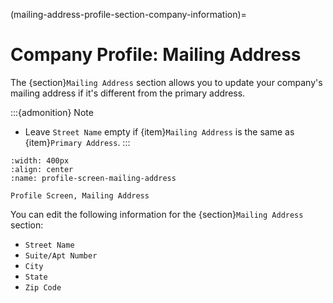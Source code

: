 
(mailing-address-profile-section-company-information)=
# Company Profile: Mailing Address

The {section}`Mailing Address` section allows you to update your company's mailing address if it's different from the primary address.

:::{admonition} Note

- Leave `Street Name` empty if {item}`Mailing Address` is the same as {item}`Primary Address`.
:::

```{lazyfigure}  ../../_static/solo_app/Profile/information-section/mailing-address-zoomed-in.webp
:width: 400px
:align: center
:name: profile-screen-mailing-address

Profile Screen, Mailing Address 
```

You can edit the following information for the {section}`Mailing Address` section:

- `Street Name`
- `Suite/Apt Number`
- `City`
- `State`
- `Zip Code`
